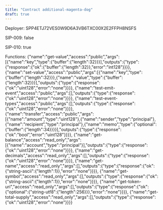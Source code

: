 ```yaml
---
title: "Contract additional-magenta-dog"
draft: true
---
```

Deployer: SPP4ETJ72VES0W9D6A3VB6TXC00X2E2FFPH8NSFS

SIP-009: false

SIP-010: true

Functions:
{"name":"get-value","access":"public","args":[{"name":"key","type":{"buffer":{"length":32}}}],"outputs":{"type":{"response":{"ok":{"buffer":{"length":32}},"error":"int128"}}}}, {"name":"set-value","access":"public","args":[{"name":"key","type":{"buffer":{"length":32}}},{"name":"value","type":{"buffer":{"length":32}}}],"outputs":{"type":{"response":{"ok":"uint128","error":"none"}}}}, {"name":"test-emit-event","access":"public","args":[],"outputs":{"type":{"response":{"ok":"uint128","error":"none"}}}}, {"name":"test-event-types","access":"public","args":[],"outputs":{"type":{"response":{"ok":"uint128","error":"none"}}}}, {"name":"transfer","access":"public","args":[{"name":"amount","type":"uint128"},{"name":"sender","type":"principal"},{"name":"recipient","type":"principal"},{"name":"memo","type":{"optional":{"buffer":{"length":34}}}}],"outputs":{"type":{"response":{"ok":"bool","error":"uint128"}}}}, {"name":"get-balance","access":"read_only","args":[{"name":"account","type":"principal"}],"outputs":{"type":{"response":{"ok":"uint128","error":"none"}}}}, {"name":"get-decimals","access":"read_only","args":[],"outputs":{"type":{"response":{"ok":"uint128","error":"none"}}}}, {"name":"get-name","access":"read_only","args":[],"outputs":{"type":{"response":{"ok":{"string-ascii":{"length":1}},"error":"none"}}}}, {"name":"get-symbol","access":"read_only","args":[],"outputs":{"type":{"response":{"ok":{"string-ascii":{"length":1}},"error":"none"}}}}, {"name":"get-token-uri","access":"read_only","args":[],"outputs":{"type":{"response":{"ok":{"optional":{"string-utf8":{"length":256}}},"error":"none"}}}}, {"name":"get-total-supply","access":"read_only","args":[],"outputs":{"type":{"response":{"ok":"uint128","error":"none"}}}}

